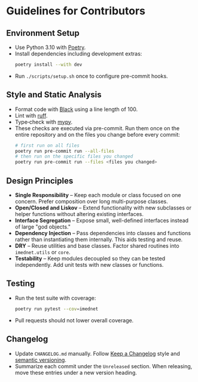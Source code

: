 # Guidelines for Contributors

## Environment Setup
- Use Python 3.10 with [Poetry](https://python-poetry.org/).
- Install dependencies including development extras:
  ```bash
  poetry install --with dev
  ```
- Run `./scripts/setup.sh` once to configure pre-commit hooks.

## Style and Static Analysis
- Format code with [Black](https://github.com/psf/black) using a line length of 100.
- Lint with [ruff](https://github.com/astral-sh/ruff).
- Type‑check with [mypy](http://mypy-lang.org/).
- These checks are executed via pre-commit. Run them once on the entire
  repository and on the files you change before every commit:
  ```bash
  # first run on all files
  poetry run pre-commit run --all-files
  # then run on the specific files you changed
  poetry run pre-commit run --files <files you changed>
  ```

## Design Principles
- **Single Responsibility** – Keep each module or class focused on one concern. Prefer
  composition over long multi-purpose classes.
- **Open/Closed and Liskov** – Extend functionality with new subclasses or helper
  functions without altering existing interfaces.
- **Interface Segregation** – Expose small, well-defined interfaces instead of large
  "god objects."
- **Dependency Injection** – Pass dependencies into classes and functions rather
  than instantiating them internally. This aids testing and reuse.
- **DRY** – Reuse utilities and base classes. Factor shared routines into
  `imednet.utils` or `core`.
- **Testability** – Keep modules decoupled so they can be tested independently. Add
  unit tests with new classes or functions.

## Testing
- Run the test suite with coverage:
  ```bash
  poetry run pytest --cov=imednet
  ```
- Pull requests should not lower overall coverage.

## Changelog
- Update `CHANGELOG.md` manually. Follow [Keep a Changelog](https://keepachangelog.com/en/1.0.0/) style and
  [semantic versioning](https://semver.org/).
- Summarize each commit under the `Unreleased` section. When releasing, move
  these entries under a new version heading.

